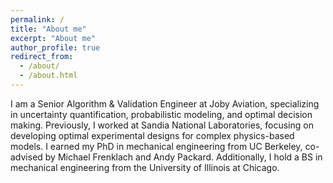 ```yaml
---
permalink: /
title: "About me"
excerpt: "About me"
author_profile: true
redirect_from: 
  - /about/
  - /about.html
---
```



I am a Senior Algorithm & Validation Engineer at Joby Aviation, specializing in uncertainty quantification, probabilistic modeling, and optimal decision making. Previously, I worked at Sandia National Laboratories, focusing on developing optimal experimental designs for complex physics-based models. I earned my PhD in mechanical engineering from UC Berkeley, co-advised by Michael Frenklach and Andy Packard. Additionally, I hold a BS in mechanical engineering from the University of Illinois at Chicago.

